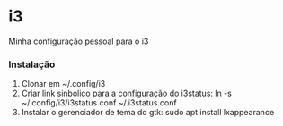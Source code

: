 # i3

Minha configuração pessoal para o i3

### Instalação
1. Clonar em ~/.config/i3
2. Criar link sinbolico para a configuração do i3status: ln -s ~/.config/i3/i3status.conf ~/.i3status.conf
3. Instalar o gerenciador de tema do gtk: sudo apt install lxappearance
